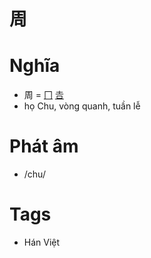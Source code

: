 # 周

# Nghĩa
* 周 = [冂](冂.md) [𠮷](𠮷.md)
* họ Chu, vòng quanh, tuần lễ

# Phát âm
* /chu/

# Tags
* Hán Việt

